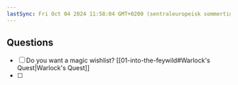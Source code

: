 ```yaml
---
lastSync: Fri Oct 04 2024 11:58:04 GMT+0200 (sentraleuropeisk sommertid)
---
```

## Questions
- [ ] Do you want a magic wishlist? [[01-into-the-feywild#Warlock's Quest|Warlock's Quest]]
- [ ] 